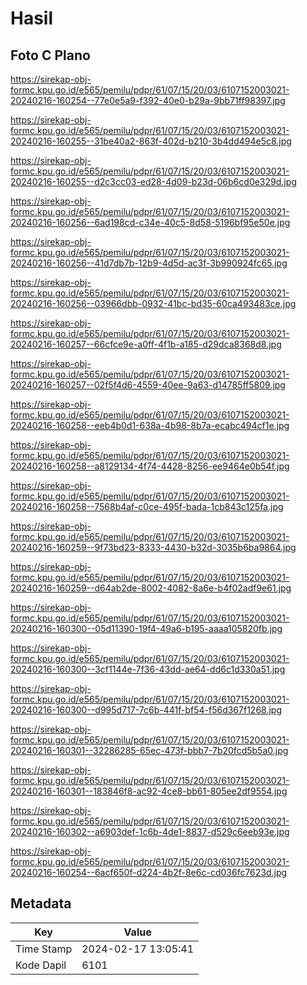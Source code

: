 # Hasil

## Foto C Plano

https://sirekap-obj-formc.kpu.go.id/e565/pemilu/pdpr/61/07/15/20/03/6107152003021-20240216-160254--77e0e5a9-f392-40e0-b29a-9bb71ff98397.jpg

https://sirekap-obj-formc.kpu.go.id/e565/pemilu/pdpr/61/07/15/20/03/6107152003021-20240216-160255--31be40a2-863f-402d-b210-3b4dd494e5c8.jpg

https://sirekap-obj-formc.kpu.go.id/e565/pemilu/pdpr/61/07/15/20/03/6107152003021-20240216-160255--d2c3cc03-ed28-4d09-b23d-06b6cd0e329d.jpg

https://sirekap-obj-formc.kpu.go.id/e565/pemilu/pdpr/61/07/15/20/03/6107152003021-20240216-160256--6ad198cd-c34e-40c5-8d58-5196bf95e50e.jpg

https://sirekap-obj-formc.kpu.go.id/e565/pemilu/pdpr/61/07/15/20/03/6107152003021-20240216-160256--41d7db7b-12b9-4d5d-ac3f-3b990924fc65.jpg

https://sirekap-obj-formc.kpu.go.id/e565/pemilu/pdpr/61/07/15/20/03/6107152003021-20240216-160256--03966dbb-0932-41bc-bd35-60ca493483ce.jpg

https://sirekap-obj-formc.kpu.go.id/e565/pemilu/pdpr/61/07/15/20/03/6107152003021-20240216-160257--66cfce9e-a0ff-4f1b-a185-d29dca8368d8.jpg

https://sirekap-obj-formc.kpu.go.id/e565/pemilu/pdpr/61/07/15/20/03/6107152003021-20240216-160257--02f5f4d6-4559-40ee-9a63-d14785ff5809.jpg

https://sirekap-obj-formc.kpu.go.id/e565/pemilu/pdpr/61/07/15/20/03/6107152003021-20240216-160258--eeb4b0d1-638a-4b98-8b7a-ecabc494cf1e.jpg

https://sirekap-obj-formc.kpu.go.id/e565/pemilu/pdpr/61/07/15/20/03/6107152003021-20240216-160258--a8129134-4f74-4428-8256-ee9464e0b54f.jpg

https://sirekap-obj-formc.kpu.go.id/e565/pemilu/pdpr/61/07/15/20/03/6107152003021-20240216-160258--7568b4af-c0ce-495f-bada-1cb843c125fa.jpg

https://sirekap-obj-formc.kpu.go.id/e565/pemilu/pdpr/61/07/15/20/03/6107152003021-20240216-160259--9f73bd23-8333-4430-b32d-3035b6ba9864.jpg

https://sirekap-obj-formc.kpu.go.id/e565/pemilu/pdpr/61/07/15/20/03/6107152003021-20240216-160259--d64ab2de-8002-4082-8a6e-b4f02adf9e61.jpg

https://sirekap-obj-formc.kpu.go.id/e565/pemilu/pdpr/61/07/15/20/03/6107152003021-20240216-160300--05d11390-19f4-49a6-b195-aaaa105820fb.jpg

https://sirekap-obj-formc.kpu.go.id/e565/pemilu/pdpr/61/07/15/20/03/6107152003021-20240216-160300--3cf1144e-7f36-43dd-ae64-dd6c1d330a51.jpg

https://sirekap-obj-formc.kpu.go.id/e565/pemilu/pdpr/61/07/15/20/03/6107152003021-20240216-160300--d995d717-7c6b-441f-bf54-f56d367f1268.jpg

https://sirekap-obj-formc.kpu.go.id/e565/pemilu/pdpr/61/07/15/20/03/6107152003021-20240216-160301--32286285-65ec-473f-bbb7-7b20fcd5b5a0.jpg

https://sirekap-obj-formc.kpu.go.id/e565/pemilu/pdpr/61/07/15/20/03/6107152003021-20240216-160301--183846f8-ac92-4ce8-bb61-805ee2df9554.jpg

https://sirekap-obj-formc.kpu.go.id/e565/pemilu/pdpr/61/07/15/20/03/6107152003021-20240216-160302--a6903def-1c6b-4de1-8837-d529c6eeb93e.jpg

https://sirekap-obj-formc.kpu.go.id/e565/pemilu/pdpr/61/07/15/20/03/6107152003021-20240216-160254--6acf650f-d224-4b2f-8e6c-cd036fc7623d.jpg


## Metadata

| Key        | Value               |
| ---------- | ------------------- |
| Time Stamp | 2024-02-17 13:05:41 |
| Kode Dapil | 6101                |



